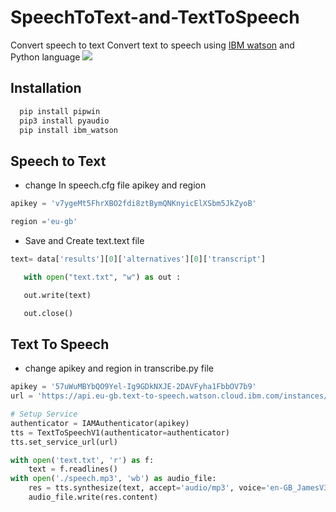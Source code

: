 # SpeechToText-and-TextToSpeech
Convert speech to text Convert text to speech using [IBM watson](https://cloud.ibm.com/login?state=%2Fservices%2Fspeech-to-text%2Fcrn%253Av1%253Abluemix%253Apublic%253Aspeech-to-text%253Aeu-gb%253Aa%252F0d02caae845b4f96b3c028f9112348a8%253A8a0fc121-ba80-4864-8045-2b8aa437bfb1%253A%253A%3FpaneId%3Dmanage&sessionExpired=true) and Python language
![](https://i.imgur.com/DWKASYO.jpg)

## Installation
 ```python
   pip install pipwin
   pip3 install pyaudio
   pip install ibm_watson
 ```
## Speech to Text
* change In speech.cfg file apikey and region 
 ```python
apikey = 'v7ygeMt5FhrXBO2fdi8ztBymQNKnyicElXSbm5JkZyoB'

region ='eu-gb'
 ```
* Save and Create text.text file
 ```python
 text= data['results'][0]['alternatives'][0]['transcript']

    with open("text.txt", "w") as out :

    out.write(text)

    out.close()
 ```

## Text To Speech
* change apikey and region in transcribe.py file
```python
apikey = '57uWuMBYbQO9Yel-Ig9GDkNXJE-2DAVFyha1FbbOV7b9'
url = 'https://api.eu-gb.text-to-speech.watson.cloud.ibm.com/instances/88ad59e8-0bad-43f0-b134-476431de07a9'
```
```python
# Setup Service
authenticator = IAMAuthenticator(apikey)
tts = TextToSpeechV1(authenticator=authenticator)
tts.set_service_url(url)
```
```python
with open('text.txt', 'r') as f:
    text = f.readlines()
with open('./speech.mp3', 'wb') as audio_file:
    res = tts.synthesize(text, accept='audio/mp3', voice='en-GB_JamesV3Voice').get_result()
    audio_file.write(res.content)
```
